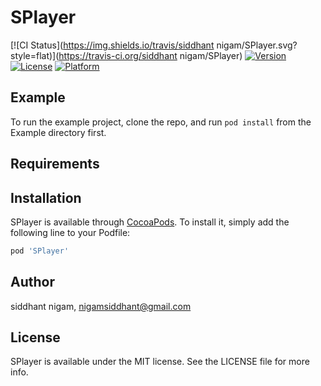 # SPlayer

[![CI Status](https://img.shields.io/travis/siddhant nigam/SPlayer.svg?style=flat)](https://travis-ci.org/siddhant nigam/SPlayer)
[![Version](https://img.shields.io/cocoapods/v/SPlayer.svg?style=flat)](https://cocoapods.org/pods/SPlayer)
[![License](https://img.shields.io/cocoapods/l/SPlayer.svg?style=flat)](https://cocoapods.org/pods/SPlayer)
[![Platform](https://img.shields.io/cocoapods/p/SPlayer.svg?style=flat)](https://cocoapods.org/pods/SPlayer)

## Example

To run the example project, clone the repo, and run `pod install` from the Example directory first.

## Requirements

## Installation

SPlayer is available through [CocoaPods](https://cocoapods.org). To install
it, simply add the following line to your Podfile:

```ruby
pod 'SPlayer'
```

## Author

siddhant nigam, nigamsiddhant@gmail.com

## License

SPlayer is available under the MIT license. See the LICENSE file for more info.

